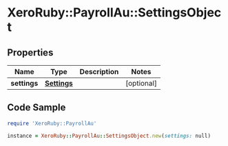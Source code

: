 # XeroRuby::PayrollAu::SettingsObject

## Properties

Name | Type | Description | Notes
------------ | ------------- | ------------- | -------------
**settings** | [**Settings**](Settings.md) |  | [optional] 

## Code Sample

```ruby
require 'XeroRuby::PayrollAu'

instance = XeroRuby::PayrollAu::SettingsObject.new(settings: null)
```


